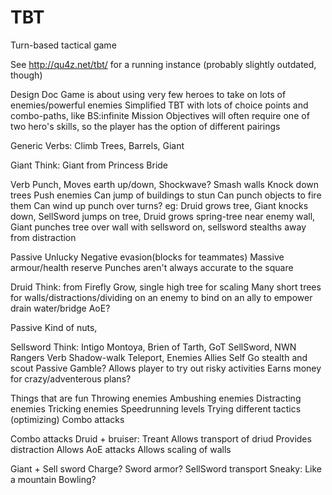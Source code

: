 TBT
===

Turn-based tactical game

See http://qu4z.net/tbt/ for a running instance (probably slightly outdated, though)

Design Doc
Game is about using very few heroes to take on lots of enemies/powerful enemies
Simplified TBT with lots of choice points and combo-paths, like BS:infinite
Mission Objectives will often require one of two hero's skills, so the player has the option of different pairings

Generic Verbs:
Climb
 Trees, Barrels, Giant

Giant
Think: Giant from Princess Bride

Verb
 Punch,
 Moves earth up/down, Shockwave?
 Smash walls
 Knock down trees
 Push enemies
 Can jump of buildings to stun
 Can punch objects to fire them
 Can wind up punch over turns?
 eg: Druid grows tree, Giant knocks down, SellSword jumps on tree, Druid grows spring-tree near enemy wall, Giant punches tree over wall with sellsword on, sellsword stealths away from distraction

Passive
 Unlucky
 Negative evasion(blocks for teammates)
 Massive armour/health reserve
 Punches aren't always accurate to the square

Druid
Think: from Firefly
 Grow,
 single high tree for scaling
 Many short trees for walls/distractions/dividing
 on an enemy to bind
 on an ally to empower
 drain water/bridge
 AoE?

Passive
 Kind of nuts,

Sellsword
Think: Intigo Montoya, Brien of Tarth, GoT SellSword, NWN Rangers
Verb
 Shadow-walk
 Teleport,
  Enemies
  Allies
  Self
 Go stealth and scout
Passive
 Gamble?
 Allows player to try out risky activities
 Earns money for crazy/adventerous plans?

Things that are fun
 Throwing enemies
 Ambushing enemies
 Distracting enemies
 Tricking enemies
 Speedrunning levels
 Trying different tactics (optimizing)
 Combo attacks

Combo attacks
 Druid + bruiser: Treant
  Allows transport of driud
  Provides distraction
  Allows AoE attacks
  Allows scaling of walls

 Giant + Sell sword
  Charge?
  Sword armor?
  SellSword transport
  Sneaky: Like a mountain
  Bowling?

